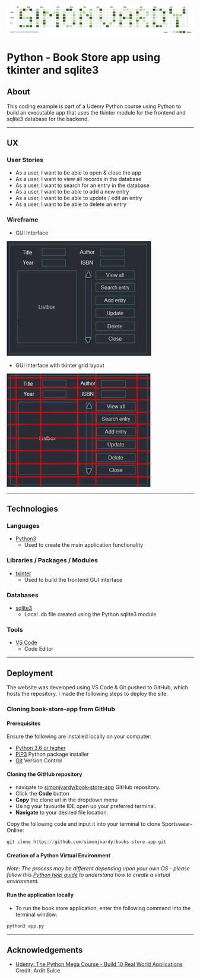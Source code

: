 ![My Logo](https://github.com/simonjvardy/simonjvardy/blob/main/assets/img/GitHub-name.png)

# Python - Book Store app using tkinter and sqlite3

## About ##

This coding example is part of a Udemy Python course using Python to build an executable app that uses the tkinter module for the frontend and sqlite3 database for the backend.

---

## UX ##

### **User Stories** ##

- As a user, I want to be able to open & close the app
- As a user, I want to view all records in the database
- As a user, I want to search for an entry in the database
- As a user, I want to be able to add a new entry
- As a user, I want to be able to update / edit an entry
- As a user, I want to be able to delete an entry

### **Wireframe** ###

- GUI Interface

![GUI Wireframe](wireframe/gui_wireframe.png)

- GUI Interface with tkinter grid layout

![GUI Wireframe](wireframe/gui_wireframe_tkinterGrid.png)

---

## Technologies ##

### **Languages** ###

- [Python3](https://www.python.org/)
  - Used to create the main application functionality

### **Libraries / Packages / Modules** ###

- [tkinter](https://docs.python.org/3/library/tkinter.html)
  - Used to build the frontend GUI interface

### **Databases** ###

- [sqlite3](https://docs.python.org/3/library/sqlite3.html)
  - Local .db file created using the Python sqlite3 module

### **Tools** ###

- [VS Code](https://code.visualstudio.com/)
  - Code Editor

---

## Deployment ##

The website was developed using VS Code & Git pushed to GitHub, which hosts the repository. I made the following steps to deploy the site:

### **Cloning book-store-app from GitHub** ###

#### **Prerequisites** ###

Ensure the following are installed locally on your computer:

- [Python 3.6 or higher](https://www.python.org/downloads/)
- [PIP3](https://pypi.org/project/pip/) Python package installer
- [Git](https://git-scm.com/) Version Control

#### **Cloning the GitHub repository** ####

- navigate to [simonjvardy/book-store-app](https://github.com/simonjvardy/books-store-app) GitHub repository.
- Click the **Code** button
- **Copy** the clone url in the dropdown menu
- Using your favourite IDE open up your preferred terminal.
- **Navigate** to your desired file location.

Copy the following code and input it into your terminal to clone Sportswear-Online:

```Python
git clone https://github.com/simonjvardy/books-store-app.git
```


#### **Creation of a Python Virtual Environment** ####


*Note: The process may be different depending upon your own OS - please follow this [Python help guide](https://python.readthedocs.io/en/latest/library/venv.html) to understand how to create a virtual environment.*

#### **Run the application locally** ####

- To run the book store application, enter the following command into the terminal window:

```Python
python3 app.py
```

---

## Acknowledgements ##

- [Udemy: The Python Mega Course - Build 10 Real World Applications](https://www.udemy.com/course/the-python-mega-course/) Credit: Ardit Sulce
